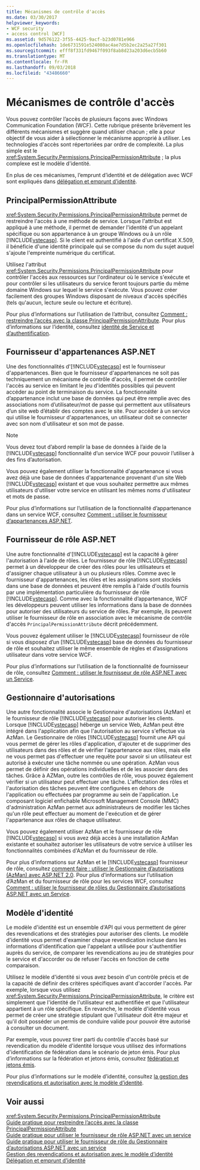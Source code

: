 ```yaml
---
title: Mécanismes de contrôle d'accès
ms.date: 03/30/2017
helpviewer_keywords:
- WCF security
- access control [WCF]
ms.assetid: 9d576122-3f55-4425-9acf-b23d0781e966
ms.openlocfilehash: 1de6731591e524080ac4ae7d5b2ec2a25a27f301
ms.sourcegitcommit: efff8f331fd9467f093f8ab8d23a203d6ecb5b60
ms.translationtype: MT
ms.contentlocale: fr-FR
ms.lasthandoff: 09/03/2018
ms.locfileid: "43486660"
---
```

# <a name="access-control-mechanisms"></a>Mécanismes de contrôle d'accès
Vous pouvez contrôler l’accès de plusieurs façons avec Windows Communication Foundation (WCF). Cette rubrique présente brièvement les différents mécanismes et suggère quand utiliser chacun ; elle a pour objectif de vous aider à sélectionner le mécanisme approprié à utiliser. Les technologies d'accès sont répertoriées par ordre de complexité. La plus simple est le <xref:System.Security.Permissions.PrincipalPermissionAttribute> ; la plus complexe est le modèle d'identité.  
  
 En plus de ces mécanismes, l’emprunt d’identité et de délégation avec WCF sont expliqués dans [délégation et emprunt d’identité](../../../../docs/framework/wcf/feature-details/delegation-and-impersonation-with-wcf.md).  
  
## <a name="principalpermissionattribute"></a>PrincipalPermissionAttribute  
 <xref:System.Security.Permissions.PrincipalPermissionAttribute> permet de restreindre l'accès à une méthode de service. Lorsque l'attribut est appliqué à une méthode, il permet de demander l'identité d'un appelant spécifique ou son appartenance à un groupe Windows ou à un rôle [!INCLUDE[vstecasp](../../../../includes/vstecasp-md.md)]. Si le client est authentifié à l'aide d'un certificat X.509, il bénéficie d'une identité principale qui se compose du nom du sujet auquel s'ajoute l'empreinte numérique du certificat.  
  
 Utilisez l'attribut <xref:System.Security.Permissions.PrincipalPermissionAttribute> pour contrôler l'accès aux ressources sur l'ordinateur où le service s'exécute et pour contrôler si les utilisateurs du service feront toujours partie du même domaine Windows sur lequel le service s'exécute. Vous pouvez créer facilement des groupes Windows disposant de niveaux d'accès spécifiés (tels qu'aucun, lecture seule ou lecture et écriture).  
  
 Pour plus d’informations sur l’utilisation de l’attribut, consultez [Comment : restreindre l’accès avec la classe PrincipalPermissionAttribute](../../../../docs/framework/wcf/how-to-restrict-access-with-the-principalpermissionattribute-class.md). Pour plus d’informations sur l’identité, consultez [identité de Service et d’authentification](../../../../docs/framework/wcf/feature-details/service-identity-and-authentication.md).  
  
## <a name="aspnet-membership-provider"></a>Fournisseur d'appartenances ASP.NET  
 Une des fonctionnalités d'[!INCLUDE[vstecasp](../../../../includes/vstecasp-md.md)] est le fournisseur d'appartenances. Bien que le fournisseur d'appartenances ne soit pas techniquement un mécanisme de contrôle d'accès, il permet de contrôler l'accès au service en limitant le jeu d'identités possibles qui peuvent accéder au point de terminaison du service. La fonctionnalité d’appartenance inclut une base de données qui peut être remplie avec des associations nom d’utilisateur/mot de passe qui permettent aux utilisateurs d’un site web d’établir des comptes avec le site. Pour accéder à un service qui utilise le fournisseur d'appartenances, un utilisateur doit se connecter avec son nom d'utilisateur et son mot de passe.  
  
> [!NOTE]
>  Vous devez tout d’abord remplir la base de données à l’aide de la [!INCLUDE[vstecasp](../../../../includes/vstecasp-md.md)] fonctionnalité d’un service WCF pour pouvoir l’utiliser à des fins d’autorisation.  
  
 Vous pouvez également utiliser la fonctionnalité d'appartenance si vous avez déjà une base de données d'appartenance provenant d'un site Web [!INCLUDE[vstecasp](../../../../includes/vstecasp-md.md)] existant et que vous souhaitez permettre aux mêmes utilisateurs d'utiliser votre service en utilisant les mêmes noms d'utilisateur et mots de passe.  
  
 Pour plus d’informations sur l’utilisation de la fonctionnalité d’appartenance dans un service WCF, consultez [Comment : utiliser le fournisseur d’appartenances ASP.NET](../../../../docs/framework/wcf/feature-details/how-to-use-the-aspnet-membership-provider.md).  
  
## <a name="aspnet-role-provider"></a>Fournisseur de rôle ASP.NET  
 Une autre fonctionnalité d'[!INCLUDE[vstecasp](../../../../includes/vstecasp-md.md)] est la capacité à gérer l'autorisation à l'aide de rôles. Le fournisseur de rôle [!INCLUDE[vstecasp](../../../../includes/vstecasp-md.md)] permet à un développeur de créer des rôles pour les utilisateurs et d'assigner chaque utilisateur à un ou plusieurs rôles. Comme avec le fournisseur d'appartenances, les rôles et les assignations sont stockés dans une base de données et peuvent être remplis à l'aide d'outils fournis par une implémentation particulière du fournisseur de rôle [!INCLUDE[vstecasp](../../../../includes/vstecasp-md.md)]. Comme avec la fonctionnalité d’appartenance, WCF les développeurs peuvent utiliser les informations dans la base de données pour autoriser des utilisateurs du service de rôles. Par exemple, ils peuvent utiliser le fournisseur de rôle en association avec le mécanisme de contrôle d'accès `PrincipalPermissionAttribute` décrit précédemment.  
  
 Vous pouvez également utiliser le [!INCLUDE[vstecasp](../../../../includes/vstecasp-md.md)] fournisseur de rôle si vous disposez d’un [!INCLUDE[vstecasp](../../../../includes/vstecasp-md.md)] base de données du fournisseur de rôle et souhaitez utiliser le même ensemble de règles et d’assignations utilisateur dans votre service WCF.  
  
 Pour plus d’informations sur l’utilisation de la fonctionnalité de fournisseur de rôle, consultez [Comment : utiliser le fournisseur de rôle ASP.NET avec un Service](../../../../docs/framework/wcf/feature-details/how-to-use-the-aspnet-role-provider-with-a-service.md).  
  
## <a name="authorization-manager"></a>Gestionnaire d'autorisations  
 Une autre fonctionnalité associe le Gestionnaire d'autorisations (AzMan) et le fournisseur de rôle [!INCLUDE[vstecasp](../../../../includes/vstecasp-md.md)] pour autoriser les clients. Lorsque [!INCLUDE[vstecasp](../../../../includes/vstecasp-md.md)] héberge un service Web, AzMan peut être intégré dans l'application afin que l'autorisation au service s'effectue via AzMan. Le Gestionnaire de rôles [!INCLUDE[vstecasp](../../../../includes/vstecasp-md.md)] fournit une API qui vous permet de gérer les rôles d'application, d'ajouter et de supprimer des utilisateurs dans des rôles et de vérifier l'appartenance aux rôles, mais elle ne vous permet pas d'effectuer une requête pour savoir si un utilisateur est autorisé à exécuter une tâche nommée ou une opération. AzMan vous permet de définir des opérations individuelles et de les associer dans des tâches. Grâce à AZMan, outre les contrôles de rôle, vous pouvez également vérifier si un utilisateur peut effectuer une tâche. L'affectation des rôles et l'autorisation des tâches peuvent être configurées en dehors de l'application ou effectuées par programme au sein de l'application. Le composant logiciel enfichable Microsoft Management Console (MMC) d'administration AzMan permet aux administrateurs de modifier les tâches qu'un rôle peut effectuer au moment de l'exécution et de gérer l'appartenance aux rôles de chaque utilisateur.  
  
 Vous pouvez également utiliser AzMan et le fournisseur de rôle [!INCLUDE[vstecasp](../../../../includes/vstecasp-md.md)] si vous avez déjà accès à une installation AzMan existante et souhaitez autoriser les utilisateurs de votre service à utiliser les fonctionnalités combinées d'AzMan et du fournisseur de rôle.  
  
 Pour plus d’informations sur AzMan et le [!INCLUDE[vstecasp](../../../../includes/vstecasp-md.md)] fournisseur de rôle, consultez [comment faire : utiliser le Gestionnaire d’autorisations (AzMan) avec ASP.NET 2.0](https://go.microsoft.com/fwlink/?LinkId=88951). Pour plus d’informations sur l’utilisation d’AzMan et du fournisseur de rôle pour les services WCF, consultez [Comment : utiliser le fournisseur de rôles du Gestionnaire d’autorisations ASP.NET avec un Service](../../../../docs/framework/wcf/feature-details/how-to-use-the-aspnet-authorization-manager-role-provider-with-a-service.md).  
  
## <a name="identity-model"></a>Modèle d'identité  
 Le modèle d'identité est un ensemble d'API qui vous permettent de gérer des revendications et des stratégies pour autoriser des clients. Le modèle d'identité vous permet d'examiner chaque revendication incluse dans les informations d'identification que l'appelant a utilisée pour s'authentifier auprès du service, de comparer les revendications au jeu de stratégies pour le service et d'accorder ou de refuser l'accès en fonction de cette comparaison.  
  
 Utilisez le modèle d'identité si vous avez besoin d'un contrôle précis et de la capacité de définir des critères spécifiques avant d'accorder l'accès. Par exemple, lorsque vous utilisez <xref:System.Security.Permissions.PrincipalPermissionAttribute>, le critère est simplement que l'identité de l'utilisateur est authentifiée et que l'utilisateur appartient à un rôle spécifique. En revanche, le modèle d'identité vous permet de créer une stratégie stipulant que l'utilisateur doit être majeur et qu'il doit posséder un permis de conduire valide pour pouvoir être autorisé à consulter un document.  
  
 Par exemple, vous pouvez tirer parti du contrôle d'accès basé sur revendication du modèle d'identité lorsque vous utilisez des informations d'identification de fédération dans le scénario de jeton émis. Pour plus d’informations sur la fédération et jetons émis, consultez [fédération et jetons émis](../../../../docs/framework/wcf/feature-details/federation-and-issued-tokens.md).  
  
 Pour plus d’informations sur le modèle d’identité, consultez [la gestion des revendications et autorisation avec le modèle d’identité](../../../../docs/framework/wcf/feature-details/managing-claims-and-authorization-with-the-identity-model.md).  
  
## <a name="see-also"></a>Voir aussi  
 <xref:System.Security.Permissions.PrincipalPermissionAttribute>  
 [Guide pratique pour restreindre l’accès avec la classe PrincipalPermissionAttribute](../../../../docs/framework/wcf/how-to-restrict-access-with-the-principalpermissionattribute-class.md)  
 [Guide pratique pour utiliser le fournisseur de rôle ASP.NET avec un service](../../../../docs/framework/wcf/feature-details/how-to-use-the-aspnet-role-provider-with-a-service.md)  
 [Guide pratique pour utiliser le fournisseur de rôle du Gestionnaire d’autorisations ASP.NET avec un service](../../../../docs/framework/wcf/feature-details/how-to-use-the-aspnet-authorization-manager-role-provider-with-a-service.md)  
 [Gestion des revendications et autorisation avec le modèle d’identité](../../../../docs/framework/wcf/feature-details/managing-claims-and-authorization-with-the-identity-model.md)  
 [Délégation et emprunt d’identité](../../../../docs/framework/wcf/feature-details/delegation-and-impersonation-with-wcf.md)
